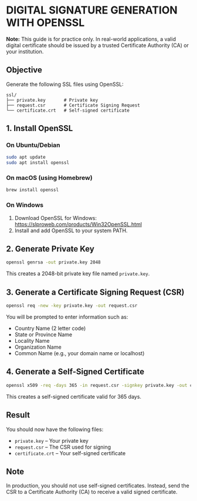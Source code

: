 # DIGITAL SIGNATURE GENERATION WITH OPENSSL

**Note:** This guide is for practice only. In real-world applications, a valid digital certificate should be issued by a trusted Certificate Authority (CA) or your institution.

## Objective

Generate the following SSL files using OpenSSL:

```
ssl/
├── private.key       # Private key
├── request.csr       # Certificate Signing Request
└── certificate.crt   # Self-signed certificate
```

## 1. Install OpenSSL

### On Ubuntu/Debian
```bash
sudo apt update
sudo apt install openssl
```

### On macOS (using Homebrew)
```bash
brew install openssl
```

### On Windows

1. Download OpenSSL for Windows: https://slproweb.com/products/Win32OpenSSL.html
2. Install and add OpenSSL to your system PATH.

## 2. Generate Private Key

```bash
openssl genrsa -out private.key 2048
```

This creates a 2048-bit private key file named `private.key`.

## 3. Generate a Certificate Signing Request (CSR)

```bash
openssl req -new -key private.key -out request.csr
```

You will be prompted to enter information such as:

- Country Name (2 letter code)
- State or Province Name
- Locality Name
- Organization Name
- Common Name (e.g., your domain name or localhost)

## 4. Generate a Self-Signed Certificate

```bash
openssl x509 -req -days 365 -in request.csr -signkey private.key -out certificate.crt
```

This creates a self-signed certificate valid for 365 days.

## Result

You should now have the following files:

- `private.key` – Your private key
- `request.csr` – The CSR used for signing
- `certificate.crt` – Your self-signed certificate

## Note

In production, you should not use self-signed certificates. Instead, send the CSR to a Certificate Authority (CA) to receive a valid signed certificate.

